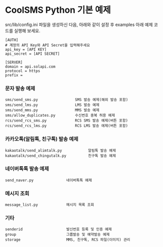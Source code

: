 # CoolSMS Python 기본 예제

src/lib/config.ini 파일을 생성하신 다음, 아래와 같이 설정 후 examples 아래 예제 코드를 실행해 보세요.

```
[AUTH]
# 계정의 API Key와 API Secret을 입력해주세요
api_key = [API KEY]
api_secret = [API SECRET]

[SERVER]
domain = api.solapi.com
protocol = https
prefix =
```

### 문자 발송 예제

```
sms/send_sms.py                 SMS 발송 예제(해외 발송 포함)
sms/send_lms.py                 LMS 발송 예제
sms/send_mms.py                 MMS 발송 예제
sms/allow_duplicates.py         수신번호 중복 허용 예제
rcs/send_rcs_sms.py             RCS SMS 발송 예제(버튼 포함)
rcs/send_rcs_lms.py             RCS LMS 발송 에제(버튼 포함)
```

### 카카오톡(알림톡, 친구톡) 발송 예제

```
kakaotalk/send_alimtalk.py            알림톡 발송 예제
kakaotalk/send_chingutalk.py          친구톡 발송 예제
```

### 네이버톡톡 발송 예제

```
send_naver.py               네이버톡톡 예제
```

### 메시지 조회

```
message_list.py             메시지 목록 조회
```

### 기타

```
senderid                    발신번호 등록 및 인증 예제
group                       그룹발송 및 예약발송 예제
storage                     MMS, 친구톡, RCS 파일(이미지) 관리
```
